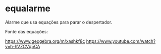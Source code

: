 # equalarme
Alarme que usa equações para parar o despertador.

Fonte das equações: 

https://www.geogebra.org/m/xashkf8c
https://www.youtube.com/watch?v=h-hVZCVq5CA
